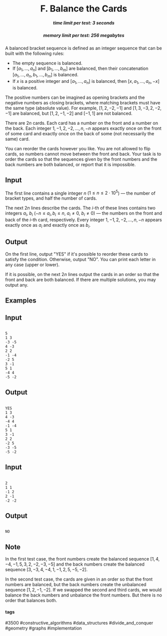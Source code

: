<h1 style='text-align: center;'> F. Balance the Cards</h1>

<h5 style='text-align: center;'>time limit per test: 3 seconds</h5>
<h5 style='text-align: center;'>memory limit per test: 256 megabytes</h5>

A balanced bracket sequence is defined as an integer sequence that can be built with the following rules:

* The empty sequence is balanced.
* If $[a_1,\ldots,a_n]$ and $[b_1,\ldots, b_m]$ are balanced, then their concatenation $[a_1,\ldots,a_n,b_1,\ldots,b_m]$ is balanced.
* If $x$ is a positive integer and $[a_1,\ldots,a_n]$ is balanced, then $[x,a_1,\ldots,a_n,-x]$ is balanced.

The positive numbers can be imagined as opening brackets and the negative numbers as closing brackets, where matching brackets must have the same type (absolute value). For example, $[1, 2, -2, -1]$ and $[1, 3, -3, 2, -2, -1]$ are balanced, but $[1, 2, -1, -2]$ and $[-1, 1]$ are not balanced.

There are $2n$ cards. Each card has a number on the front and a number on the back. Each integer $1,-1,2,-2,\ldots,n,-n$ appears exactly once on the front of some card and exactly once on the back of some (not necessarily the same) card.

You can reorder the cards however you like. You are not allowed to flip cards, so numbers cannot move between the front and back. Your task is to order the cards so that the sequences given by the front numbers and the back numbers are both balanced, or report that it is impossible.

## Input

The first line contains a single integer $n$ ($1\le n\le 2\cdot 10^5$) — the number of bracket types, and half the number of cards.

The next $2n$ lines describe the cards. The $i$-th of these lines contains two integers $a_i$, $b_i$ ($-n\le a_i,b_i\le n$, $a_i\ne 0$, $b_i\ne 0$) — the numbers on the front and back of the $i$-th card, respectively. Every integer $1,-1,2,-2,\ldots,n,-n$ appears exactly once as $a_i$ and exactly once as $b_i$.

## Output

On the first line, output "YES" if it's possible to reorder these cards to satisfy the condition. Otherwise, output "NO". You can print each letter in any case (upper or lower).

If it is possible, on the next $2n$ lines output the cards in an order so that the front and back are both balanced. If there are multiple solutions, you may output any.

## Examples

## Input


```

5
1 3
-3 -5
4 -3
2 2
-1 -4
-2 5
3 -1
5 1
-4 4
-5 -2

```
## Output


```

YES
1 3
4 -3
-4 4
-1 -4
5 1
3 -1
2 2
-2 5
-3 -5
-5 -2

```
## Input


```

2
1 1
-1 2
2 -1
-2 -2

```
## Output


```

NO

```
## Note

In the first test case, the front numbers create the balanced sequence $[1,4,-4,-1,5,3,2,-2,-3,-5]$ and the back numbers create the balanced sequence $[3,-3,4,-4,1,-1,2,5,-5,-2]$.

In the second test case, the cards are given in an order so that the front numbers are balanced, but the back numbers create the unbalanced sequence $[1,2,-1,-2]$. If we swapped the second and third cards, we would balance the back numbers and unbalance the front numbers. But there is no order that balances both.



#### tags 

#3500 #constructive_algorithms #data_structures #divide_and_conquer #geometry #graphs #implementation 
